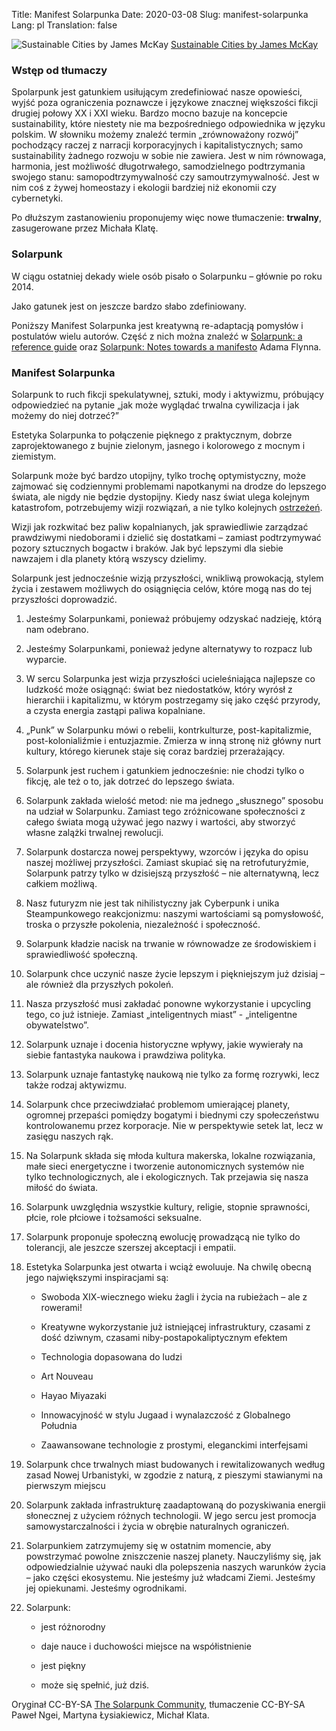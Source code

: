 Title: Manifest Solarpunka
Date: 2020-03-08
Slug: manifest-solarpunka
Lang: pl
Translation: false

![Sustainable Cities by James McKay](/images/30_solarpunk_manifesto/sustainable_cities_james_mckay.jpeg)
[Sustainable Cities by James McKay](https://eps.leeds.ac.uk/staff/216/James_McKay)

### Wstęp od tłumaczy

Spolarpunk jest gatunkiem usiłującym zredefiniować nasze opowieści, wyjść poza ograniczenia poznawcze i językowe znacznej większości fikcji drugiej połowy XX i XXI wieku. Bardzo mocno bazuje na koncepcie sustainability, które niestety nie ma bezpośredniego odpowiednika w języku polskim. W słowniku możemy znaleźć termin „zrównoważony rozwój” pochodzący raczej z narracji korporacyjnych i kapitalistycznych; samo sustainability żadnego rozwoju w sobie nie zawiera. Jest w nim równowaga, harmonia, jest możliwość długotrwałego, samodzielnego podtrzymania swojego stanu: samopodtrzymywalność czy samoutrzymywalność. Jest w nim coś z żywej homeostazy i ekologii bardziej niż ekonomii czy cybernetyki.

Po dłuższym zastanowieniu proponujemy więc nowe tłumaczenie: **trwalny**, zasugerowane przez Michała Klatę.

### Solarpunk

W ciągu ostatniej dekady wiele osób pisało o Solarpunku – głównie po roku 2014.

Jako gatunek jest on jeszcze bardzo słabo zdefiniowany.

Poniższy Manifest Solarpunka jest kreatywną re-adaptacją pomysłów i postulatów wielu autorów. Część z nich można znaleźć w [Solarpunk: a reference guide](https://medium.com/solarpunks/solarpunk-a-reference-guide-8bcf18871965) oraz [Solarpunk: Notes towards a manifesto](https://hieroglyph.asu.edu/2014/09/solarpunk-notes-toward-a-manifesto/) Adama Flynna.

### Manifest Solarpunka

Solarpunk to ruch fikcji spekulatywnej, sztuki, mody i aktywizmu, próbujący odpowiedzieć na pytanie „jak może wyglądać trwalna cywilizacja i jak możemy do niej dotrzeć?”

Estetyka Solarpunka to połączenie pięknego z praktycznym, dobrze zaprojektowanego z bujnie zielonym, jasnego i kolorowego z mocnym i ziemistym.

Solarpunk może być bardzo utopijny, tylko trochę optymistyczny, może zajmować się codziennymi problemami napotkanymi na drodze do lepszego świata, ale nigdy nie będzie dystopijny. Kiedy nasz świat ulega kolejnym katastrofom, potrzebujemy wizji rozwiązań, a nie tylko kolejnych [ostrzeżeń](https://m1k3y.com/2016/04/25/cyberpunk-was-supposed-to-be-a-warning-remastered-from-the-grinding-be-archives/).

Wizji jak rozkwitać bez paliw kopalnianych, jak sprawiedliwie zarządzać prawdziwymi niedoborami i dzielić się dostatkami – zamiast podtrzymywać pozory sztucznych bogactw i braków. Jak być lepszymi dla siebie nawzajem i dla planety którą wszyscy dzielimy.

Solarpunk jest jednocześnie wizją przyszłości, wnikliwą prowokacją, stylem życia i zestawem możliwych do osiągnięcia celów, które mogą nas do tej przyszłości doprowadzić.

1. Jesteśmy Solarpunkami, ponieważ próbujemy odzyskać nadzieję, którą nam odebrano.

2. Jesteśmy Solarpunkami, ponieważ jedyne alternatywy to rozpacz lub wyparcie.

3. W sercu Solarpunka jest wizja przyszłości ucieleśniająca najlepsze co ludzkość może osiągnąć: świat bez niedostatków, który wyrósł z hierarchii i kapitalizmu, w którym postrzegamy się jako część przyrody, a czysta energia zastąpi paliwa kopalniane.

4. „Punk” w Solarpunku mówi o rebelii, kontrkulturze, post-kapitalizmie, post-kolonialiźmie i entuzjazmie. Zmierza w inną stronę niż główny nurt kultury, którego kierunek staje się coraz bardziej przerażający.

5. Solarpunk jest ruchem i gatunkiem jednocześnie: nie chodzi tylko o fikcję, ale też o to, jak dotrzeć do lepszego świata.

6. Solarpunk zakłada wielość metod: nie ma jednego „słusznego” sposobu na udział w Solarpunku. Zamiast tego zróżnicowane społeczności z całego świata mogą używać jego nazwy i wartości, aby stworzyć własne zalążki trwalnej rewolucji.

7. Solarpunk dostarcza nowej perspektywy, wzorców i języka do opisu naszej możliwej przyszłości. Zamiast skupiać się na retrofuturyźmie, Solarpunk patrzy tylko w dzisiejszą przyszłość – nie alternatywną, lecz całkiem możliwą.

8. Nasz futuryzm nie jest tak nihilistyczny jak Cyberpunk i unika Steampunkowego reakcjonizmu: naszymi wartościami są pomysłowość, troska o przyszłe pokolenia, niezależność i społeczność.

9. Solarpunk kładzie nacisk na trwanie w równowadze ze środowiskiem i sprawiedliwość społeczną.

10. Solarpunk chce uczynić nasze życie lepszym i piękniejszym już dzisiaj – ale również dla przyszłych pokoleń.

11. Nasza przyszłość musi zakładać ponowne wykorzystanie i upcycling tego, co już istnieje. Zamiast „inteligentnych miast” - „inteligentne obywatelstwo”.

12. Solarpunk uznaje i docenia historyczne wpływy, jakie wywierały na siebie fantastyka naukowa i prawdziwa polityka.

13. Solarpunk uznaje fantastykę naukową nie tylko za formę rozrywki, lecz także rodzaj aktywizmu.

14. Solarpunk chce przeciwdziałać problemom umierającej planety, ogromnej przepaści pomiędzy bogatymi i biednymi czy społeczeństwu kontrolowanemu przez korporacje. Nie w perspektywie setek lat, lecz w zasięgu naszych rąk.

15. Na Solarpunk składa się młoda kultura makerska, lokalne rozwiązania, małe sieci energetyczne i tworzenie autonomicznych systemów nie tylko technologicznych, ale i ekologicznych. Tak przejawia się nasza miłość do świata.

16. Solarpunk uwzględnia wszystkie kultury, religie, stopnie sprawności, płcie, role płciowe i tożsamości seksualne.

17. Solarpunk proponuje społeczną ewolucję prowadzącą nie tylko do tolerancji, ale jeszcze szerszej akceptacji i empatii.

18. Estetyka Solarpunka jest otwarta i wciąż ewoluuje. Na chwilę obecną jego największymi inspiracjami są:

    - Swoboda XIX-wiecznego wieku żagli i życia na rubieżach – ale z rowerami!

    - Kreatywne wykorzystanie już istniejącej infrastruktury, czasami z dość dziwnym, czasami niby-postapokaliptycznym efektem

    - Technologia dopasowana do ludzi

    - Art Nouveau

    - Hayao Miyazaki

    - Innowacyjność w stylu Jugaad i wynalazczość z Globalnego Południa

    - Zaawansowane technologie z prostymi, eleganckimi interfejsami

19. Solarpunk chce trwalnych miast budowanych i rewitalizowanych według zasad Nowej Urbanistyki, w zgodzie z naturą, z pieszymi stawianymi na pierwszym miejscu

20. Solarpunk zakłada infrastrukturę zaadaptowaną do pozyskiwania energii słonecznej z użyciem różnych technologii. W jego sercu jest promocja samowystarczalności i życia w obrębie naturalnych ograniczeń.

21. Solarpunkiem zatrzymujemy się w ostatnim momencie, aby powstrzymać powolne zniszczenie naszej planety. Nauczyliśmy się, jak odpowiedzialnie używać nauki dla polepszenia naszych warunków życia – jako części ekosystemu. Nie jesteśmy już władcami Ziemi. Jesteśmy jej opiekunami. Jesteśmy ogrodnikami.

22. Solarpunk:

    - jest różnorodny

    - daje nauce i duchowości miejsce na współistnienie

    - jest piękny

    - może się spełnić, już dziś.

Oryginał CC-BY-SA [The Solarpunk Community](http://www.re-des.org/a-solarpunk-manifesto/), tłumaczenie CC-BY-SA Paweł Ngei, Martyna Łysiakiewicz, Michał Klata.
